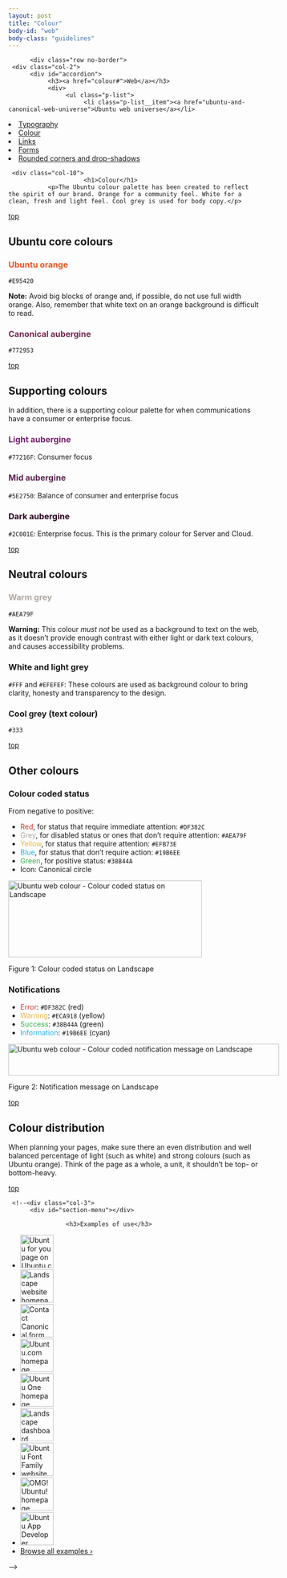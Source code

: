 ```yaml
---
layout: post
title: "Colour"
body-id: "web"
body-class: "guidelines"
---
```



          <div class="row no-border">
     <div class="col-2">
          <div id="accordion">
               <h3><a href="colour#">Web</a></h3>
               <div>
                    <ul class="p-list">
                         <li class="p-list__item"><a href="ubuntu-and-canonical-web-universe">Ubuntu web universe</a></li>
<li class="p-list__item"><a href="http://design.ubuntu.com/web/typography">Typography</a></li>
<li class="current_page_item"><a href="colour">Colour</a></li>
<li class="p-list__item"><a href="links">Links</a></li>
<li class="p-list__item"><a href="forms">Forms</a></li>
<li class="p-list__item"><a href="rounded-corners-and-drop-shadows">Rounded corners and drop-shadows</a></li>
                    </ul>
               </div>
          </div>
     </div>

     <div class="col-10">
                         <h1>Colour</h1>
               <p>The Ubuntu colour palette has been created to reflect the spirit of our brand. Orange for a community feel. White for a clean, fresh and light feel. Cool grey is used for body copy.</p>
<div class="wp-link-top clearfix"><a href="colour#">top</a></div>
<h2>Ubuntu core colours</h2>
<h3 style="color:#E95420">Ubuntu orange</h3>
<p><code>#E95420</code></p>
<div class="box">
<strong>Note:</strong> Avoid big blocks of orange and, if possible, do not use full width orange. Also, remember that white text on an orange background is difficult to read.
</div>
<h3 style="color:#772953">Canonical aubergine</h3>
<p><code>#772953</code></p>
<div class="wp-link-top clearfix"><a href="colour#">top</a></div>
<h2>Supporting colours</h2>
<p>In addition, there is a supporting colour palette for when communications have a consumer or enterprise focus.</p>
<h3 style="color:#77216F">Light aubergine</h3>
<p><code>#77216F</code>: Consumer focus</p>
<h3 style="color:#5E2750">Mid aubergine</h3>
<p><code>#5E2750</code>: Balance of consumer and enterprise focus</p>
<h3 style="color:#2C001E">Dark aubergine</h3>
<p><code>#2C001E</code>: Enterprise focus. This is the primary colour for Server and Cloud.</p>
<div class="wp-link-top clearfix"><a href="colour#">top</a></div>
<h2>Neutral colours</h2>
<h3 style="color:#AEA79F">Warm grey</h3>
<p><code>#AEA79F</code></p>
<div class="box">
<strong>Warning:</strong> This colour <em>must not</em> be used as a background to text on the web, as it doesn&#8217;t provide enough contrast with either light or dark text colours, and causes accessibility problems.
</div>
<h3>White and light grey</h3>
<p><code>#FFF</code> and <code>#EFEFEF</code>: These colours are used as background colour to bring clarity, honesty and transparency to the design.</p>
<h3>Cool grey (text colour)</h3>
<p><code>#333</code></p>
<div class="wp-link-top clearfix"><a href="colour#">top</a></div>
<h2>Other colours</h2>
<h3>Colour coded status</h3>
<p>From negative to positive:</p>
<ul class="p-list">
<li class="p-list__item"><span style="color:#DF382C">Red</span>, for status that require immediate attention: <code>#DF382C</code></li>
<li class="p-list__item"><span style="color:#AEA79F">Grey</span>, for disabled status or ones that don&#8217;t require attention: <code>#AEA79F</code></li>
<li class="p-list__item"><span style="color:#EFB73E">Yellow</span>, for status that require attention: <code>#EFB73E</code></li>
<li class="p-list__item"><span style="color:#19B6EE">Blue</span>, for status that don&#8217;t require action: <code>#19B6EE</code></li>
<li class="p-list__item"><span style="color:#38B44A">Green</span>, for positive status: <code>#38B44A</code></li>
<li class="p-list__item">Icon: Canonical circle</li>
</ul>
<div id="attachment_304" style="width: 396px" class="wp-caption alignnone"><img src="{{ site.assets_path }}bff3da53-web-colour-others-colour_coded_status.png" alt="Ubuntu web colour - Colour coded status on Landscape" title="Ubuntu web colour - Colour coded status on Landscape" width="386" height="153" class="size-full" srcset="{{ site.assets_path }}bff3da53-web-colour-others-colour_coded_status.png 386w, {{ site.assets_path }}3ff9bcb0-web-colour-others-colour_coded_status-300x118.png 300w" sizes="(max-width: 386px) 100vw, 386px" /><p class="wp-caption-text">Figure 1: Colour coded status on Landscape</p></div>
<h3>Notifications</h3>
<ul class="p-list">
<li class="p-list__item"><span style="color:#DF382C">Error</span>: <code>#DF382C</code> (red)</li>
<li class="p-list__item"><span style="color:#EFB73E">Warning</span>: <code>#ECA918</code> (yellow)</li>
<li class="p-list__item"><span style="color:#38B44A">Success</span>: <code>#38B44A</code> (green)</li>
<li class="p-list__item"><span style="color:#19B6EE">Information</span>: <code>#19B6EE</code> (cyan)</li>
</ul>
<div id="attachment_308" style="width: 550px" class="wp-caption alignnone"><img src="{{ site.assets_path }}660d4332-web-components-notification-messages.gif" alt="Ubuntu web colour - Colour coded notification message on Landscape" title="Ubuntu web colour - Colour coded notification message on Landscape" width="540" height="63" class="size-full" srcset="{{ site.assets_path }}660d4332-web-components-notification-messages.gif 540w, {{ site.assets_path }}f69cec3d-web-components-notification-messages-300x35.gif 300w" sizes="(max-width: 540px) 100vw, 540px" /><p class="wp-caption-text">Figure 2: Notification message on Landscape</p></div>
<div class="wp-link-top clearfix"><a href="colour#">top</a></div>
<h2>Colour distribution</h2>
<p>When planning your pages, make sure there an even distribution and well balanced percentage of light (such as white) and strong colours (such as Ubuntu orange). Think of the page as a whole, a unit, it shouldn&#8217;t be top- or bottom-heavy.</p>
<div class="wp-link-top clearfix"><a href="colour#">top</a></div>
               </div>

     <!--<div class="col-3">
          <div id="section-menu"></div>

                    <h3>Examples of use</h3>
<ul class="loop-results-panel panel-examples clearfix">
     <li class="p-list__item">
          <a class="pretty-photo" href="{{ site.assets_path }}152a19e1-ubuntu-web-ubuntu-for-you.png">
               <img src="{{ site.assets_path }}b67fb5f7-ubuntu-web-ubuntu-for-you-140x140.png" width="66" height="66" title="Ubuntu for you page on Ubuntu.com" alt="Ubuntu for you page on Ubuntu.com" />
          </a>
     </li>
     <li class="p-list__item">
          <a class="pretty-photo" href="{{ site.assets_path }}2571b5ee-landscape-homepage2.png">
               <img src="{{ site.assets_path }}f23d1298-landscape-homepage2-140x140.png" width="66" height="66" title="Landscape website homepage" alt="Landscape website homepage" />
          </a>
     </li>
     <li class="row-end">
          <a class="pretty-photo" href="{{ site.assets_path }}4806a317-ubuntu-web-form-contact-canonical.png">
               <img src="{{ site.assets_path }}4da8641d-ubuntu-web-form-contact-canonical-140x140.png" width="66" height="66" title="Contact Canonical form on Ubuntu.com" alt="Contact Canonical form on Ubuntu.com" />
          </a>
     </li>
     <li class="p-list__item">
          <a class="pretty-photo" href="{{ site.assets_path }}cdbac36f-ubuntu-web-homepage.png">
               <img src="{{ site.assets_path }}9ea48b2b-ubuntu-web-homepage-140x140.png" width="66" height="66" title="Ubuntu.com homepage" alt="Ubuntu.com homepage" />
          </a>
     </li>
     <li class="p-list__item">
          <a class="pretty-photo" href="{{ site.assets_path }}93514a11-ubuntu-one-homepage.png">
               <img src="{{ site.assets_path }}ed7d2d69-ubuntu-one-homepage-140x140.png" width="66" height="66" title="Ubuntu One homepage" alt="Ubuntu One homepage" />
          </a>
     </li>
     <li class="row-end">
          <a class="pretty-photo" href="{{ site.assets_path }}8c24b2c4-landscape-dashboard-logged-in.png">
               <img src="{{ site.assets_path }}b1dc7567-landscape-dashboard-logged-in-140x140.png" width="66" height="66" title="Landscape dashboard" alt="Landscape dashboard" />
          </a>
     </li>
     <li class="p-list__item">
          <a class="pretty-photo" href="{{ site.assets_path }}ce7c79b5-font-ubuntu-com-homepage.png">
               <img src="{{ site.assets_path }}c8c93892-font-ubuntu-com-homepage-140x140.png" width="66" height="66" title="Ubuntu Font Family website" alt="Ubuntu Font Family website" />
          </a>
     </li>
     <li class="p-list__item">
          <a class="pretty-photo" href="{{ site.assets_path }}296936bc-omgubuntu-homepage.png">
               <img src="{{ site.assets_path }}5efc7079-omgubuntu-homepage-140x140.png" width="66" height="66" title="OMG! Ubuntu! homepage" alt="OMG! Ubuntu! homepage" />
          </a>
     </li>
     <li class="row-end">
          <a class="pretty-photo" href="{{ site.assets_path }}33748e6c-developer-ubuntu-com-homepage.png">
               <img src="{{ site.assets_path }}0ab7b4ec-developer-ubuntu-com-homepage-140x140.png" width="66" height="66" title="Ubuntu App Developer homepage" alt="Ubuntu App Developer homepage" />
          </a>
     </li>
     <li class="last"><a href="/examples">Browse all examples &rsaquo;</a></li>
</ul>
     </div>-->
</div>



